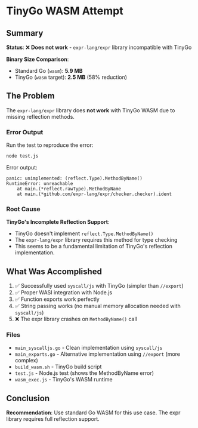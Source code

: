 # TinyGo WASM Attempt

## Summary

**Status**: ❌ **Does not work** - `expr-lang/expr` library incompatible with TinyGo

**Binary Size Comparison**:
- Standard Go (`wasm`): **5.9 MB**
- TinyGo (`wasm` target): **2.5 MB** (58% reduction)

## The Problem

The `expr-lang/expr` library does **not work** with TinyGo WASM due to missing reflection methods.

### Error Output

Run the test to reproduce the error:
```bash
node test.js
```

Error output:
```
panic: unimplemented: (reflect.Type).MethodByName()
RuntimeError: unreachable
    at main.(*reflect.rawType).MethodByName
    at main.(*github.com/expr-lang/expr/checker.checker).ident
```

### Root Cause

**TinyGo's Incomplete Reflection Support**:
- TinyGo doesn't implement `reflect.Type.MethodByName()` 
- The `expr-lang/expr` library requires this method for type checking
- This seems to be a fundamental limitation of TinyGo's reflection implementation.

## What Was Accomplished

1. ✅ Successfully used `syscall/js` with TinyGo (simpler than `//export`)
2. ✅ Proper WASI integration with Node.js
3. ✅ Function exports work perfectly
4. ✅ String passing works (no manual memory allocation needed with `syscall/js`)
5. ❌ The expr library crashes on `MethodByName()` call


### Files
- `main_syscalljs.go` - Clean implementation using `syscall/js`
- `main_exports.go` - Alternative implementation using `//export` (more complex)
- `build_wasm.sh` - TinyGo build script
- `test.js` - Node.js test (shows the MethodByName error)
- `wasm_exec.js` - TinyGo's WASM runtime

## Conclusion

**Recommendation**: Use standard Go WASM for this use case. The expr library requires full reflection support.
